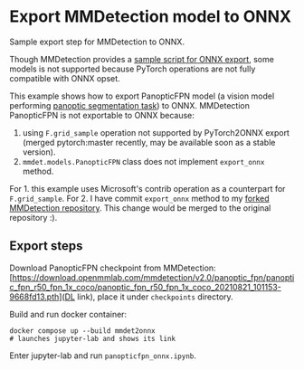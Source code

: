 # Export MMDetection model to ONNX

Sample export step for MMDetection to ONNX.

Though MMDetection provides a [sample script for ONNX export](https://mmdetection.readthedocs.io/en/latest/tutorials/pytorch2onnx.html), some models is not supported because PyTorch operations are not fully compatible with ONNX opset.

This example shows how to export PanopticFPN model (a vision model performing [panoptic segmentation task](https://paperswithcode.com/task/panoptic-segmentation)) to ONNX. MMDetection PanopticFPN is not exportable to ONNX because:

1. using `F.grid_sample` operation not supported by PyTorch2ONNX export (merged pytorch:master recently, may be available soon as a stable version).
2. `mmdet.models.PanopticFPN` class does not implement `export_onnx` method.

For 1. this example uses Microsoft's contrib operation as a counterpart for `F.grid_sample`. For 2. I have commit `export_onnx` method to my [forked MMDetection repository](https://github.com/daigo0927/mmdetection/tree/panopticfpn_onnx). This change would be merged to the original repository :).

## Export steps

Download PanopticFPN checkpoint from MMDetection: [https://download.openmmlab.com/mmdetection/v2.0/panoptic_fpn/panoptic_fpn_r50_fpn_1x_coco/panoptic_fpn_r50_fpn_1x_coco_20210821_101153-9668fd13.pth](DL link), place it under `checkpoints` directory.

Build and run docker container:

```shell
docker compose up --build mmdet2onnx
# launches jupyter-lab and shows its link
```

Enter jupyter-lab and run `panopticfpn_onnx.ipynb`.
